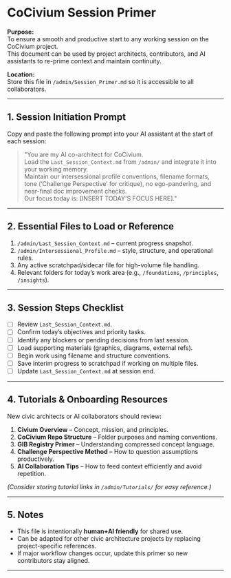 # CoCivium Session Primer

**Purpose:**  
To ensure a smooth and productive start to any working session on the CoCivium project.  
This document can be used by project architects, contributors, and AI assistants to re-prime context and maintain continuity.

**Location:**  
Store this file in `/admin/Session_Primer.md` so it is accessible to all collaborators.

---

## 1. Session Initiation Prompt
Copy and paste the following prompt into your AI assistant at the start of each session:

> "You are my AI co-architect for CoCivium.  
> Load the `Last_Session_Context.md` from `/admin/` and integrate it into your working memory.  
> Maintain our intersessional profile conventions, filename formats, tone (‘Challenge Perspective’ for critique), no ego-pandering, and near-final doc improvement checks.  
> Our focus today is: [INSERT TODAY'S FOCUS HERE]."

---

## 2. Essential Files to Load or Reference
1. `/admin/Last_Session_Context.md` – current progress snapshot.  
2. `/admin/Intersessional_Profile.md` – style, structure, and operational rules.  
3. Any active scratchpad/sidecar file for high-volume file handling.  
4. Relevant folders for today’s work area (e.g., `/foundations`, `/principles`, `/insights`).  

---

## 3. Session Steps Checklist
- [ ] Review `Last_Session_Context.md`.  
- [ ] Confirm today’s objectives and priority tasks.  
- [ ] Identify any blockers or pending decisions from last session.  
- [ ] Load supporting materials (graphics, diagrams, external refs).  
- [ ] Begin work using filename and structure conventions.  
- [ ] Save interim progress to scratchpad if working on multiple files.  
- [ ] Update `Last_Session_Context.md` at session end.  

---

## 4. Tutorials & Onboarding Resources
New civic architects or AI collaborators should review:
1. **Civium Overview** – Concept, mission, and principles.  
2. **CoCivium Repo Structure** – Folder purposes and naming conventions.  
3. **GIB Registry Primer** – Understanding compressed concept language.  
4. **Challenge Perspective Method** – How to question assumptions productively.  
5. **AI Collaboration Tips** – How to feed context efficiently and avoid repetition.  

*(Consider storing tutorial links in `/admin/Tutorials/` for easy reference.)*

---

## 5. Notes
- This file is intentionally **human+AI friendly** for shared use.  
- Can be adapted for other civic architecture projects by replacing project-specific references.  
- If major workflow changes occur, update this primer so new contributors stay aligned.

---
